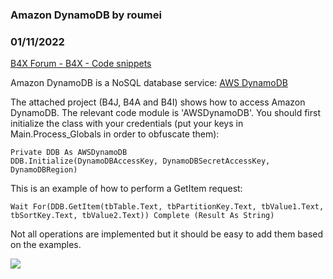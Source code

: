 ###  Amazon DynamoDB by roumei
### 01/11/2022
[B4X Forum - B4X - Code snippets](https://www.b4x.com/android/forum/threads/137543/)

Amazon DynamoDB is a NoSQL database service: [AWS DynamoDB](https://aws.amazon.com/dynamodb/?nc1=h_ls)  
  
The attached project (B4J, B4A and B4I) shows how to access Amazon DynamoDB. The relevant code module is 'AWSDynamoDB'. You should first initialize the class with your credentials (put your keys in Main.Process\_Globals in order to obfuscate them):  

```B4X
Private DDB As AWSDynamoDB  
DDB.Initialize(DynamoDBAccessKey, DynamoDBSecretAccessKey, DynamoDBRegion)
```

  
  
This is an example of how to perform a GetItem request:  

```B4X
Wait For(DDB.GetItem(tbTable.Text, tbPartitionKey.Text, tbValue1.Text, tbSortKey.Text, tbValue2.Text)) Complete (Result As String)
```

  
  
Not all operations are implemented but it should be easy to add them based on the examples.  
  
![](https://www.b4x.com/android/forum/attachments/124092)